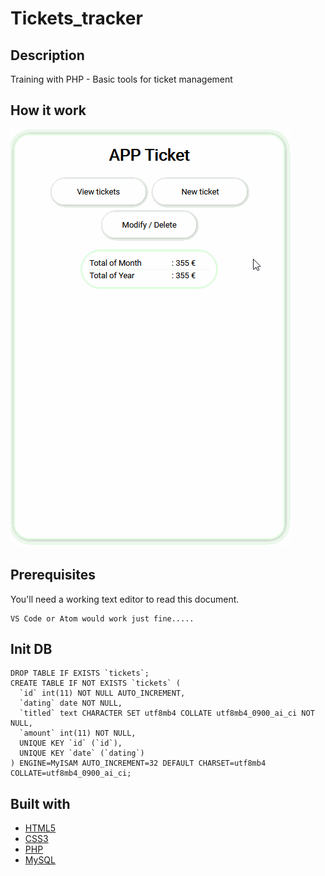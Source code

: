 # Tickets_tracker

## Description

Training with PHP - Basic tools for ticket management


## How it work

![tickets_tracker](./art/tickets_tracker.gif)

## Prerequisites

You'll need a working text editor to read this document.

```
VS Code or Atom would work just fine.....
```

## Init DB

```
DROP TABLE IF EXISTS `tickets`;
CREATE TABLE IF NOT EXISTS `tickets` (
  `id` int(11) NOT NULL AUTO_INCREMENT,
  `dating` date NOT NULL,
  `titled` text CHARACTER SET utf8mb4 COLLATE utf8mb4_0900_ai_ci NOT NULL,
  `amount` int(11) NOT NULL,
  UNIQUE KEY `id` (`id`),
  UNIQUE KEY `date` (`dating`)
) ENGINE=MyISAM AUTO_INCREMENT=32 DEFAULT CHARSET=utf8mb4 COLLATE=utf8mb4_0900_ai_ci;
```

## Built with

- [HTML5](https://developer.mozilla.org/es/docs/HTML/HTML5)
- [CSS3](https://developer.mozilla.org/en-US/docs/Archive/CSS3)
- [PHP](https://www.php.net/)
- [MySQL](https://www.mysql.com/fr/)

